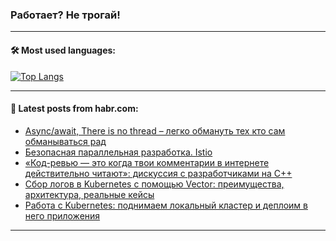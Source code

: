 ### Работает? Не трогай!

---
<!--
#### 🛠️ Technical stack:

![Java](https://img.shields.io/badge/Java-informational?logo=Oracle&style=flat&logoColor=white&color=FF4500)
![Kotlin](https://img.shields.io/badge/Kotlin-informational?logo=Kotlin&style=flat&logoColor=white&color=774D97)
![TS](https://img.shields.io/badge/TypeScript-informational?logo=typeScript&style=flat&logoColor=black&color=017acc)
![Python](https://img.shields.io/badge/Python-informational?logo=Python&style=flat&logoColor=black&color=ffdd54) <br>
![Spring](https://img.shields.io/badge/Spring-informational?logo=Spring&style=flat&logoColor=white&color=6DB33F) 
![SpringBoot](https://img.shields.io/badge/SpringBoot-informational?logo=SpringBoot&style=flat&logoColor=white&color=6DB33F)
![Nest](https://img.shields.io/badge/NestJS-informational?logo=NestJS&style=flat&logoColor=white&color=E0234E) 
![NodeJS](https://img.shields.io/badge/NodeJS-informational?logo=node.js&style=flat&logoColor=white&color=70A760)<br>
![PostgreSQL](https://img.shields.io/badge/PostgreSQL-informational?logo=PostgreSQL&style=flat&logoColor=white&color=DAA520)
![MongoDB](https://img.shields.io/badge/MongoDB-informational?logo=MongoDB&style=flat&logoColor=white&color=870000)
![Apache](https://img.shields.io/badge/Apache-informational?logo=apache&style=flat&logoColor=white&color=f74e28)

___ 
-->

#### 🛠️ Most used languages:

[![Top Langs](https://github-readme-stats-git-master-advtsetting-gmailcom.vercel.app/api/top-langs/?username=zloylis&langs_count=10&hide_title=true&title_color=e6edf3&size_weight=0.5&count_weight=0.5&layout=compact&hide_border=true&theme=dracula)](https://github.com/zloylis)

---

#### 💬 Latest posts from habr.com:

<!-- BLOG-POST-LIST:START -->
- [Async/await, There is no thread – легко обмануть тех кто сам обманываться рад](https://habr.com/ru/articles/800495/?utm_source=habrahabr&utm_medium=rss&utm_campaign=800495)
- [Безопасная параллельная разработка. Istio](https://habr.com/ru/companies/alfa/articles/800157/?utm_source=habrahabr&utm_medium=rss&utm_campaign=800157)
- [«Код-ревью — это когда твои комментарии в интернете действительно читают»: дискуссия с разработчиками на C++](https://habr.com/ru/companies/yadro/articles/800491/?utm_source=habrahabr&utm_medium=rss&utm_campaign=800491)
- [Сбор логов в Kubernetes с помощью Vector: преимущества, архитектура, реальные кейсы](https://habr.com/ru/companies/vk/articles/799579/?utm_source=habrahabr&utm_medium=rss&utm_campaign=799579)
- [Работа с Kubernetes: поднимаем локальный кластер и деплоим в него приложения](https://habr.com/ru/companies/avito/articles/799689/?utm_source=habrahabr&utm_medium=rss&utm_campaign=799689)
<!-- BLOG-POST-LIST:END -->

---
<!--[![Top Langs](https://github-readme-stats-git-master-advtsetting-gmailcom.vercel.app/api/top-langs/?username=zloylis&langs_count=10&hide_title=false&title_color=e6edf3&size_weight=0.5&count_weight=0.5&layout=compact&hide_border=true&theme=dracula)](https://github.com/zloylis)
![GitHub stats](https://github-readme-stats-git-master-advtsetting-gmailcom.vercel.app/api?username=zloylis&show_icons=true&hide_border=true&theme=dracula&hide_title=true&include_all_commits=true&count_private=true&hide=contribs&hide_rank=true)-->
